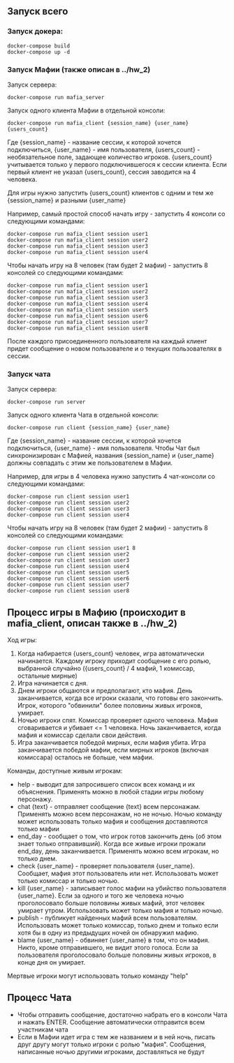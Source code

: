 ## Запуск всего

### Запуск докера:

```
docker-compose build
docker-compose up -d
```

### Запуск Мафии (также описан в ../hw_2)

Запуск сервера:

```
docker-compose run mafia_server
```

Запуск одного клиента Мафии в отдельной консоли:
```
docker-compose run mafia_client {session_name} {user_name} {users_count}
```
Где {session_name} - название сессии, к которой хочется подключиться, {user_name} - имя пользователя, {users_count} - необязательное поле, задающее количество игроков.
{users_count} учитывается только у первого подключившегося к сессии клиента. Если первый клиент не указал {users_count}, сессия заводится на 4 человека.

Для игры нужно запустить {users_count} клиентов с одним и тем же {session_name} и разными {user_name}

Например, самый простой способ начать игру - запустить 4 консоли со следующими командами:

```
docker-compose run mafia_client session user1
docker-compose run mafia_client session user2
docker-compose run mafia_client session user3
docker-compose run mafia_client session user4
```

Чтобы начать игру на 8 человек (там будет 2 мафии) - запустить 8 консолей со следующими командами:

```
docker-compose run mafia_client session user1
docker-compose run mafia_client session user2
docker-compose run mafia_client session user3
docker-compose run mafia_client session user4
docker-compose run mafia_client session user5
docker-compose run mafia_client session user6
docker-compose run mafia_client session user7
docker-compose run mafia_client session user8
```

После каждого присоединенного пользователя на каждый клиент придет сообщение о новом пользователе и о текущих пользователях в сессии.

### Запуск чата

Запуск сервера:

```
docker-compose run server
```

Запуск одного клиента Чата в отдельной консоли:
```
docker-compose run client {session_name} {user_name}
```
Где {session_name} - название сессии, к которой хочется подключиться, {user_name} - имя пользователя. Чтобы Чат был синхронизирован с Мафией, названия {session_name} и {user_name} должны совпадать с этим же пользователем в Мафии.

Например, для игры в 4 человека нужно запустить 4 чат-консоли со следующими командами:

```
docker-compose run client session user1
docker-compose run client session user2
docker-compose run client session user3
docker-compose run client session user4
```

Чтобы начать игру на 8 человек (там будет 2 мафии) - запустить 8 консолей со следующими командами:

```
docker-compose run client session user1 8
docker-compose run client session user2
docker-compose run client session user3
docker-compose run client session user4
docker-compose run client session user5
docker-compose run client session user6
docker-compose run client session user7
docker-compose run client session user8
```


## Процесс игры в Мафию (происходит в mafia_client, описан также в ../hw_2)

Ход игры:
1. Когда набирается {users_count} человек, игра автоматически начинается. Каждому игроку приходит сообщение с его ролью, выбранной случайно ({users_count} / 4 мафий, 1 комиссар, остальные мирные)
2. Игра начинается с дня.
3. Днем игроки общаются и предполагают, кто мафия. День заканчивается, когда все игроки сказали, что готовы его закончить. Игрок, которого "обвинили" более половины живых игроков, умирает.
4. Ночью игроки спят. Комиссар проверяет одного человека. Мафия сговаривается и убивает <= 1 человека. Ночь заканчивается, когда мафия и комиссар сделали свои действия.
5. Игра заканчивается победой мирных, если мафия убита. Игра заканчивается победой мафии, если мирных игроков (включая комиссара) осталось не больше, чем мафии.

Команды, доступные живым игрокам:
* help - выводит для запросившего список всех команд и их объяснения. Применять можно в любой стадии игры любому персонажу.
* chat {text} - отправляет сообщение {text} всем персонажам. Применять можно всем персонажам, но не ночью. Ночью команду может использовать только мафия и сообщения доставляются только мафии
* end_day - сообщает о том, что игрок готов закончить день (об этом знает только отправивший). Когда все живые игроки прожали end_day, день заканчивается. Применять можно всем игрокам, но только днем.
* check {user_name} - проверяет пользователя {user_name}. Сообщает, мафия этот пользователь или нет. Использовать может только комиссар и только ночью.
* kill {user_name} - записывает голос мафии на убийство пользователя {user_name}. Если за одного и того же человека ночью проголосовало больше половины живых мафий, этот человек умирает утром. Использовать может только мафия и только ночью.
* publish - публикует найденных мафий всем пользователям. Использовать может только комиссар, только днем и только если хотя бы в одну из предыдущих ночей он обнаружил мафию.
* blame {user_name} - обвиняет {user_name} в том, что он мафия. Никто, кроме отправившего, не видит этого голоса. Если за пользователя проголосовало больше половины живых игроков, в конце дня он умирает.

Мертвые игроки могут использовать только команду "help"

## Процесс Чата

* Чтобы отправить сообщение, достаточно набрать его в консоли Чата и нажать ENTER. Сообщение автоматически отправится всем участникам чата
* Если в Мафии идет игра с тем же названием и в ней ночь, писать друг другу могут только игроки с ролью "мафия". Сообщения, написанные ночью другими игроками, доставляться не будут
